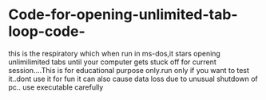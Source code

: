 # Code-for-opening-unlimited-tab-loop-code-
this is the respiratory which when run in ms-dos,it stars opening unlimilimited tabs until your computer gets stuck off for current session....This is for educational purpose only.run only if you want to test it..dont use it for fun it can also cause data loss due to unusual shutdown of pc..
use executable carefully
